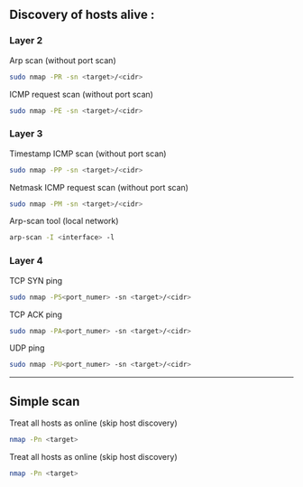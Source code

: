 

## Discovery of hosts alive :

### Layer 2

Arp scan (without port scan)
```bash
sudo nmap -PR -sn <target>/<cidr>
```

ICMP request scan (without port scan)
```bash
sudo nmap -PE -sn <target>/<cidr>
```

### Layer 3

Timestamp ICMP scan (without port scan)
```bash
sudo nmap -PP -sn <target>/<cidr>
```

Netmask ICMP request scan (without port scan)
```bash
sudo nmap -PM -sn <target>/<cidr>
```

Arp-scan tool (local network) 
```bash
arp-scan -I <interface> -l
```

### Layer 4

TCP SYN ping
```bash
sudo nmap -PS<port_numer> -sn <target>/<cidr>
```

TCP ACK ping 
```bash
sudo nmap -PA<port_numer> -sn <target>/<cidr>
```

UDP ping 
```bash
sudo nmap -PU<port_numer> -sn <target>/<cidr>
```

---

## Simple scan

Treat all hosts as online (skip host discovery)
```bash
nmap -Pn <target>
```

Treat all hosts as online (skip host discovery)
```bash
nmap -Pn <target>
```
